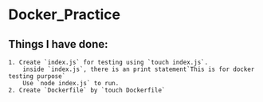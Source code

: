 # Docker_Practice  

## Things I have done:  
    1. Create `index.js` for testing using `touch index.js`.  
        inside `index.js`, there is an print statement`This is for docker testing purpose` 
        Use `node index.js` to run.  
    2. Create `Dockerfile` by `touch Dockerfile`
